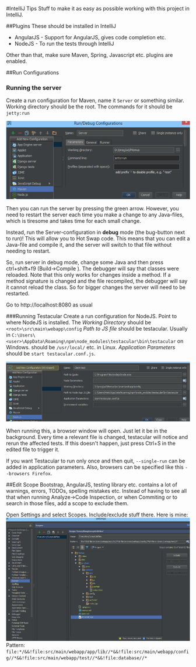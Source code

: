 #IntelliJ Tips
Stuff to make it as easy as possible working with this project in IntelliJ.

##Plugins
These should be installed in IntelliJ

* AngularJS - Support for AngularJS, gives code completion etc.
* NodeJS - To run the tests through IntelliJ

Other than that, make sure Maven, Spring, Javascript etc. plugins are enabled.

##Run Configurations

### Running the server
Create a run configuration for Maven, name it `Server` or something similar.
Working directory should be the root. The commands for it should be `jetty:run`

![Server Configuration](img/server-conf.png)

Then you can run the server by pressing the green arrow. However, you need to restart the server each time you make
a change to any Java-files, which is tiresome and takes time for each small change.

Instead, run the Server-configuration in **debug** mode (the bug-button next to run)!
This will allow you to Hot Swap code. This means that you can edit a Java-file and compile it, and the server will
switch to that file without needing to restart.

So, run server in debug mode, change some Java and then press ctrl+shift+f9 (Build->Compile <filename>). The debugger will say that classes were reloaded.
Note that this only works for changes inside a method. If a method signature is changed and the file recompiled, the debugger will say it cannot reload the class.
So for bigger changes the server will need to be restarted.

Go to http://localhost:8080 as usual

###Running Testacular
Create a run configuration for NodeJS.
Point to where NodeJS is installed.
The *Working Directory* should be `<root>\src\main\webapp\config`
*Path to JS file* should be testacular.
Usually in `C:\Users\<user>\AppData\Roaming\npm\node_modules\testacular\bin\testacular` on Windows.
should be `/usr/local/` etc. in Linux.
*Application Parameters* should be `start testacular.conf.js`.

![Client Test Configuration](img/client-test-conf.png)

When running this, a browser window will open. Just let it be in the background.
Every time a relevant file is changed, testacular will notice and rerun the affected tests.
If this doesn't happen, just press Ctrl+S in the edited file to trigger it.

If you want Testacular to run only once and then quit, `--single-run` can be added in application parameters.
Also, browsers can be specified like this `--browsers Firefox`.


##Edit Scope
Bootstrap, AngularJS, testing library etc. contains a lot of warnings, errors, TODOs, spelling mistakes etc.
Instead of having to see all that when running Analyze->Code Inspection, or when Commiting or to search in those files,
add a scope to exclude them.

Open Settings and select Scopes. Include/exclude stuff there. Here is mine:
![Scope Configuration](img/scope-conf.png)
Pattern: `file:*/&&!file:src/main/webapp/app/lib//*&&!file:src/main/webapp/config//*&&!file:src/main/webapp/test//*&&!file:database//*`

